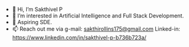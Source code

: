 - 👋 Hi, I’m Sakthivel P
- 👀 I’m interested in Artificial Intelligence and Full Stack Development.
- 🌱 Aspiring SDE.
- 📫 Reach out me via g-mail: sakthirollins175@gmail.com  Linked-in: https://www.linkedin.com/in/sakthivel-p-b736b723a/ 

